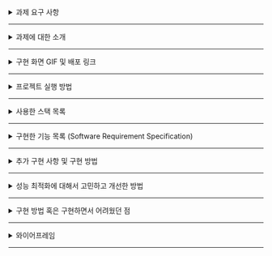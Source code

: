<details>
<summary>과제 요구 사항</summary>
<div markdown="1">

- <a href="https://handsomely-beet-265.notion.site/5fd4efa21fad49dbaecd04c3f32b566c">요구사항</a>

[요구 사항](https://handsomely-beet-265.notion.site/5fd4efa21fad49dbaecd04c3f32b566c)

</div>
</details>

---

<details>
<summary>과제에 대한 소개</summary>
<div markdown="1">

  ---
  
 - 게시물 리스트와 게시물 상세 정보를 확인할 수 있는 게시판 형태의 웹 서비스입니다.<br>
 - 데이터는 무료 목업 API인 JSON Placeholder을 활용했습니다.<br>
 - 많은 기능을 가진 프로젝트 보다는 에러가 없는 프로젝트를 구현하고자 했습니다.<br>
 - TypeScript로 구현하였습니다.<br>
 - 컴포넌트 구조
  ![스크린샷, 2022-08-05 13-03-54](https://user-images.githubusercontent.com/43470398/182999279-af5ac1cc-a592-469b-90bb-43bb41c0fd54.png)
  
</div>
</details>

---

<details>
<summary>구현 화면 GIF 및 배포 링크</summary>
<div markdown="1">

<ul>
<li>

[배포 링크](https://tpgus.github.io/) 
</li>

<details>
<summary>게시판 메인 화면</summary>
<div markdown="1">

![ezgif com-gif-maker](https://user-images.githubusercontent.com/43470398/182990948-07d119da-ccce-463e-8f57-902da7a4d9d7.gif)

</div>
</details>

<details>
<summary>검색 기능</summary>
<div markdown="1">

![ezgif com-gif-maker (3)](https://user-images.githubusercontent.com/43470398/182903645-86d5c4dc-5ab7-4b5e-b00b-c8d804683b1a.gif)
</div>
</details>


<details>
<summary>게시물 상세 및 댓글 리스트</summary>
<div markdown="1">
  
![ezgif com-gif-maker (1)](https://user-images.githubusercontent.com/43470398/182991414-3e00a622-4896-43d1-8988-bae2c340dbe0.gif)

</div>
</details>

<details>
<summary>모달</summary>
<div markdown="1">

![ezgif com-gif-maker (5)](https://user-images.githubusercontent.com/43470398/182912263-15a01a84-c790-4f7a-a650-50f986766d9a.gif)

</div>
</details>

</ul>


</div>
</details>

---

<details>
<summary>프로젝트 실행 방법</summary>
<div markdown="1">

`npm install` → `npm start`
  
</div>
</details>

---

<details>
<summary>사용한 스택 목록</summary>
<div markdown="1">
  
  - React
  - TypeScript
  - CSS module
  
  
</div>
</details>

---

<details>
<summary>구현한 기능 목록 (Software Requirement Specification)</summary>
<div markdown="1">

  - 게시물 리스트 
  - 게시물 상세 페이지
  - 댓글 리스트
  
</div>
</details>

---

<details>
<summary>추가 구현 사항 및 구현 방법</summary>
<div markdown="1">
  
  - [페이지네이션 구현에 대한 설명](https://velog.io/@tpgus758/%EB%A6%AC%EC%95%A1%ED%8A%B8-%ED%8E%98%EC%9D%B4%EC%A7%80%EB%84%A4%EC%9D%B4%EC%85%98-%EA%B5%AC%ED%98%84)

- [검색 기능 구현에 대한 설명](https://velog.io/@tpgus758/%EA%B2%80%EC%83%89-%EA%B8%B0%EB%8A%A5-%EA%B5%AC%ED%98%84)

- 모달 구현
  
 </div>
</details>

---

<details>
<summary>성능 최적화에 대해서 고민하고 개선한 방법</summary>
<div markdown="1">

- [React.memo와 useCallback을 사용하여 불필요한 렌더링 방지하기](https://velog.io/@tpgus758/%EC%B5%9C%EC%A0%81%ED%99%94)

 </div>
</details>

---

<details>
<summary>구현 방법 혹은 구현하면서 어려웠던 점</summary>
<div markdown="1">
<br>

- **컴포넌트의 구조를 설계하는 것에 대한 어려움**<br>
간단한 프로젝트임에도 막상 코드를 작성하다 보면 컴포넌트 코드가 길어지고, 하나의 컴포넌트가 다양한 역할을 수행하는 경우가 있었습니다.<br>
각각의 역할이 '분명'하다면, 역할에 따라 컴포넌트를 분리하는 것이 맞겠지만, 각각의 역할을 하나의 역할로 여기고 하나의 컴포넌트로 설계해도 구현하는 데에는 문제는 없었기에 
컴포넌트 구조를 설계하는 것이 더 까다로웠다고 생각합니다.<br>
예를 들면, 검색 기능 구현을 위해서 한 개의 `Search` 컴포넌트로 구성할지
아니면 전체적인 검색 로직을 담당하는 `Search` 컴포넌트와, 옵션 선택을 담당하는 `Options` 컴포넌트, 검색 정보에 대한 `SearchInfo` 컴포넌트로 분리할지에 대한 고민이었습니다.<br>
결과적으로 저는 각각의 역할에 따라 컴포넌트를 분리하는 것이 큰 문제가 없다고 판단했고, 코드를 조금 더 깔끔하게 작성할 수 있다고 생각했기 때문에 검색을 위한 컴포넌트를
`Search`, `Options`, `SearchInfo` 컴포넌트로 분리했습니다.

- **복잡한 상태관리를 위한 `useReducer` 사용에 대한 고민**<br>
`useReducer` 사용을 가장 고민했을 때에는 현재 게시물을 기준으로 앞, 뒤로 이동하는 로직을 작성할 때였습니다.<br>
현재 게시물을 기억하고 위치(인덱스)에 따라서 이전 게시물 또는 다음 게시물을 불러오기, 위치에 따른 버튼 비활성 등 다른 기능들에 비해 조금은 복합적인 상태를 관리해야 했습니다.<br>
처음에 `useState` 훅만으로 상태를 관리했을 때에는 불완전한 상태 변경으로 인해 기능이 완벽히 동작하지 않았습니다.<br>
이때, `useReducer`는 `useState`보다 복잡한 상태를 관리할 수 있다는 장점이 있기 때문에 `useState`의 대안으로 `useReducer`의 사용을 고려해 보았지만,
과연 이 문제가 `useReducer`을 사용해야만 해결되는 문제일까라는 고민을 하게되었습니다.<br>
`useReducer`가 `useState` 훅과 같이 간단히 사용할 수 있다면 언제든 바로 사용했겠지만, 리듀서 함수를 작성하고, 액션을 `dispatch`하는 등의 다소 귀찮은 작업들이 필요했기 때문입니다.<br>
현재의 기능이 다른 기능들을 구현하는 것 보다 조금은 다양한 상태가 필요했지만, 저는 `useState`로도 충분히 상태를 관리할 수 있다고 판단했고
지속적인 디버깅을 통해 처음 코드에서 한 두 줄의 코드를 수정함으로써 결과적으로는 `useState`만으로도 상태를 충분히 관리할 수 있게 되었습니다.

- **전역적으로 상태를 관리하기 위한 `useContext` 훅의 사용에 대한 고민**<br>
프로젝트를 시작할 때 만약, `useContext` 훅을 사용한다면, 컨텍스트는 게시물에 대한 정보일 것이라고 생각했습니다.<br>
하지만, 결과적으로 간단한 프로젝트 였기 때문에, 컴포넌트의 구조가 단순했고, 하위 컴포넌트에게 prop을 전달하는 것만으로도 상태를 관리하는 데에는 문제가 없었습니다.<br>
그럼에도 현재의 프로젝트에서 `useContext`를 사용했다면 조금은 더 편하게 상태를 관리할 수 있지 않았을까라는 아쉬움이 남아 있습니다.
만약, 과제의 요구사항이 더 있었다면 `useContext` 훅을 통해 게시물의 상태를 관리를 했을 것 같습니다.
 </div>
</details>

---

<details>
<summary>와이어프레임</summary>
<div markdown="1">

![스크린샷, 2022-08-05 12-39-11](https://user-images.githubusercontent.com/43470398/182996666-b89f00c1-7930-4a58-80cc-e34c5c528e0a.png)

![스크린샷, 2022-08-05 12-39-41](https://user-images.githubusercontent.com/43470398/182996760-abd711da-2f89-4762-b49e-31fa9bdd5639.png)

 </div>
</details>

---
